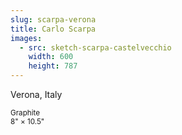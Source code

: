 ```yaml
---
slug: scarpa-verona
title: Carlo Scarpa
images:
  - src: sketch-scarpa-castelvecchio
    width: 600
    height: 787
--- 
```

Verona, Italy

<small>Graphite<br>8" × 10.5"</small>
